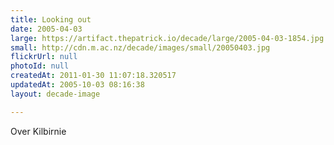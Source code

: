 ```yaml
---
title: Looking out
date: 2005-04-03
large: https://artifact.thepatrick.io/decade/large/2005-04-03-1854.jpg
small: http://cdn.m.ac.nz/decade/images/small/20050403.jpg
flickrUrl: null
photoId: null
createdAt: 2011-01-30 11:07:18.320517
updatedAt: 2005-10-03 08:16:38
layout: decade-image

---
```

Over Kilbirnie
